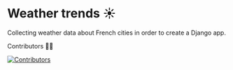 # Weather trends :sunny:

Collecting weather data about French cities in order to create a Django app.

Contributors :woman_technologist:

<a href="https://github.com/alannagenin/weather/graphs/contributors">
  <img src="https://contrib.rocks/image?repo=alannagenin/weather" alt="Contributors"/>
</a>